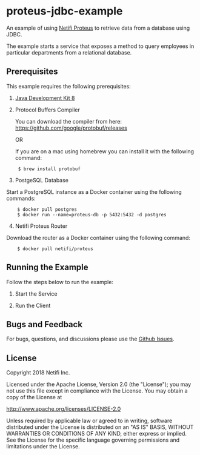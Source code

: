 # proteus-jdbc-example

An example of using [Netifi Proteus](https://www.netifi.com/proteus.html) to retrieve data from a database using JDBC.

The example starts a service that exposes a method to query employees in particular departments from a relational database.

## Prerequisites
This example requires the following prerequisites:

1. [Java Development Kit 8](http://www.oracle.com/technetwork/java/javase/downloads/jdk8-downloads-2133151.html)

2. Protocol Buffers Compiler

    You can download the compiler from here: https://github.com/google/protobuf/releases
    
    OR
    
    If you are on a mac using homebrew you can install it with the following command:
    
        $ brew install protobuf

3. PostgeSQL Database

Start a PostgreSQL instance as a Docker container using the following commands:

        $ docker pull postgres
        $ docker run --name=proteus-db -p 5432:5432 -d postgres

4. Netifi Proteus Router

Download the router as a Docker container using the following command:

        $ docker pull netifi/proteus
        
## Running the Example
Follow the steps below to run the example:

1. Start the Service

2. Run the Client
        
## Bugs and Feedback
For bugs, questions, and discussions please use the [Github Issues](https://github.com/gregwhitaker/proteus-jdbc-example/issues).

## License
Copyright 2018 Netifi Inc.

Licensed under the Apache License, Version 2.0 (the "License");
you may not use this file except in compliance with the License.
You may obtain a copy of the License at

   http://www.apache.org/licenses/LICENSE-2.0

Unless required by applicable law or agreed to in writing, software
distributed under the License is distributed on an "AS IS" BASIS,
WITHOUT WARRANTIES OR CONDITIONS OF ANY KIND, either express or implied.
See the License for the specific language governing permissions and
limitations under the License.